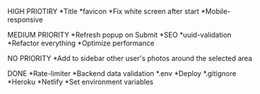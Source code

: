 HIGH PRIOTIRY
*Title
*favicon
*Fix white screen after start
*Mobile-responsive

MEDIUM PRIORITY
*Refresh popup on Submit
*SEO
*uuid-validation
*Refactor everything
*Optimize performance


NO PRIORITY
*Add to sidebar other user's photos around the selected area

DONE
*Rate-limiter
*Backend data validation
*.env
*Deploy
*.gitignore
*Heroku
*Netlify
*Set environment variables
